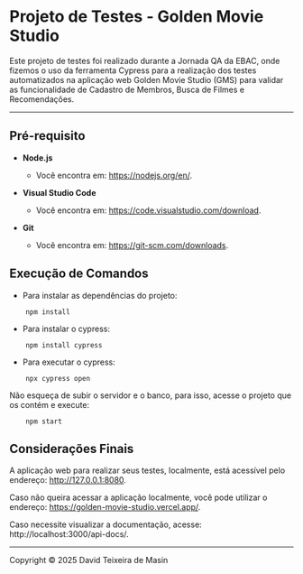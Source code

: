 # Projeto de Testes - Golden Movie Studio

Este projeto de testes foi realizado durante a Jornada QA da EBAC, onde fizemos o uso da ferramenta Cypress para a realização dos testes automatizados na aplicação web Golden Movie Studio (GMS) para validar as funcionalidade de Cadastro de Membros, Busca de Filmes e Recomendações.

---

##  Pré-requisito 
- **Node.js**
    - Você encontra em: https://nodejs.org/en/.

- **Visual Studio Code**
    - Você encontra em: https://code.visualstudio.com/download.

- **Git**
    - Você encontra em: https://git-scm.com/downloads.


## Execução de Comandos

- Para instalar as dependências do projeto:

```
    npm install
```

- Para instalar o cypress:

```
    npm install cypress
```

- Para executar o cypress:

```
    npx cypress open
```

Não esqueça de subir o servidor e o banco, para isso, acesse o projeto que os contém e execute:

```
    npm start
```

## Considerações Finais

A aplicação web para realizar seus testes, localmente, está acessível pelo endereço: http://127.0.0.1:8080.

Caso não queira acessar a aplicação localmente, você pode utilizar o endereço: https://golden-movie-studio.vercel.app/.

Caso necessite visualizar a documentação, acesse: http://localhost:3000/api-docs/.

---

Copyright © 2025 David Teixeira de Masin
